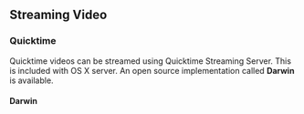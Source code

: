 ## Streaming Video







### Quicktime
Quicktime videos can be streamed using Quicktime Streaming Server.  This is included with OS X server.  An open source implementation called **Darwin** is available.

#### Darwin